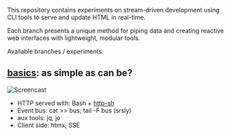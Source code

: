 This repository contains experiments on stream-driven development using CLI
tools to serve and update HTML in real-time.

Each branch presents a unique method for piping data and creating reactive web
interfaces with lightweight, modular tools.

Available branches / experiments:

## [basics](https://github.com/cablehead/html-cat/tree/basics): as simple as can be?

![Screencast](https://github.com/cablehead/html-cat/assets/1394/11e5cb05-fa13-4910-a8a3-069f891546d5)

- HTTP served with: Bash + [http-sh](https://github.com/cablehead/http-sh)
- Event bus: cat >> bus; tail -F bus (srsly)
- aux tools: jq, jo
- Client side: htmx, SSE
